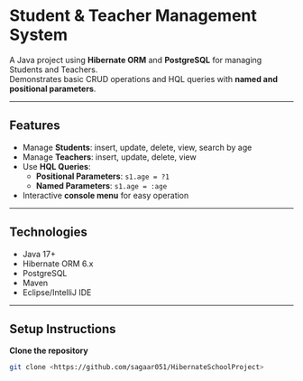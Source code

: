 # Student & Teacher Management System

A Java project using **Hibernate ORM** and **PostgreSQL** for managing Students and Teachers.  
Demonstrates basic CRUD operations and HQL queries with **named and positional parameters**.

---

## Features

- Manage **Students**: insert, update, delete, view, search by age
- Manage **Teachers**: insert, update, delete, view
- Use **HQL Queries**:
  - **Positional Parameters**: `s1.age = ?1`
  - **Named Parameters**: `s1.age = :age`
- Interactive **console menu** for easy operation

---

## Technologies

- Java 17+
- Hibernate ORM 6.x
- PostgreSQL
- Maven
- Eclipse/IntelliJ IDE

---

## Setup Instructions

 **Clone the repository**
```bash
git clone <https://github.com/sagaar051/HibernateSchoolProject>
